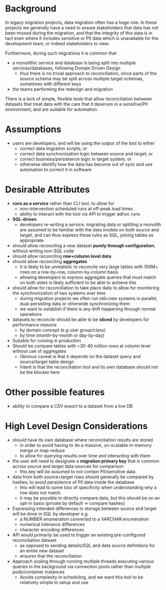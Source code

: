 # Background

In legacy migration projects, data migration often has a huge role. In these projects we generally have a need to assure
stakeholders that data has not been missed during the migration, and that the integrity of this data is in tact even
where it includes sensitive or PII data which is unavailable for the development team, or indeed stakeholders to view.

Furthermore, during such migrations it is common that

* a monolithic service and database is being split into multiple services/databases, following Domain Driven Design
    * thus there is no trivial approach to reconciliation, since parts of the source schema may be split across multiple
      target schemas, sometimes with different keys
* the teams performing the redesign and migration

There is a lack of simple, flexible tools that allow reconciliation between datasets that treat data with the care that
it deserves in a sensitive/PII environment, and are suitable for automation.

# Assumptions

* users are developers, and will be using the output of the tool to either
    * correct data migration scripts; or
    * correct data synchronization logic between source and target; or
    * correct business/persistence logic in target system; or
    * otherwise identify how the data has become out of sync and use automation to correct it in software

# Desirable Attributes

* **runs as a service** rather than CLI tool, to allow for
    * non-intervention scheduled runs at off-peak load times
    * ability to interact with the tool via API to trigger adhoc runs
* **SQL-driven**
    * developers re-writing a service, migrating data or splitting a monolith are assumed to be familiar with the data
      models on both source and target, and can thus express these rules as SQL, joining tables as appropriate
* should allow reconciling a new dataset **purely through configuration**; without writing non-SQL code
* should allow reconciling **row+column level data**
* should allow reconciling **aggregates**
    * it is likely to be unrealistic to reconcile very large tables with 100M+ rows on a row-by-row, column-by-column
      basis
    * allowing developers to express aggregate queries that must match on both sides is likely sufficient to be able to
      achieve this
* should allow for reconciliation to take place daily to allow for monitoring the synchronization of two systems over time
   * during migration projects we often run old+new systems in parallel, dual-persisting data or otherwide synchronizing them
   * we want to establish if there is any drift happening through normal operations 
* datasets to reconcile should be able to be **sliced** by developers for performance reasons
    * by domain concept (e.g user group/class)
    * by time (month-by-month or day-by-day)
* Suitable for running in production
* Should be compare tables with ~30-40 million rows at column level without use of aggregates
  * Obvious caveat is that it depends on the dataset query and source/target table design
  * Intent is that the reconciliation tool and its own database should not be the blocker here

# Other possible features

* ability to compare a CSV export to a dataset from a live DB

# High Level Design Considerations

* should have its own database where reconciliation results are stored
  * in order to avoid having to do a massive, un-scalable in-memory merge or map-reduce
  * to allow for querying results over time and interacting with them
* the user will need to designate a **migration primary key** that is common across source and target data sources for
  comparison
  * this key will be assumed to not contain PII/sensitive data
* data from both source+target rows should generally be compared by hashes; to avoid persistence of PII data inside the
  database
  * this will lead to some loss of specificity when understanding why a row does not match
  * it may be possible to directly compare data, but this should be on an opt-in basis (private by default -> compare
    hashes)
* Expressing intended differences in storage between source and target will be done in SQL by developer e.g.
  * a NUMBER enumeration converted to a VARCHAR enumeration
  * numerical tolerance differences
  * character encoding differences
* API would primarily be used to trigger an existing pre-configured reconciliation dataset
  * as opposed to sending details/SQL and data source definitions for an entire new dataset
  * ensures that the reconciliation
* Approach scaling through running multiple threads executing various queries in the background via connection pools
  rather than multiple pods/container instances
  * Avoids complexity in scheduling, and we want this tool to be relatively simple to setup and use
